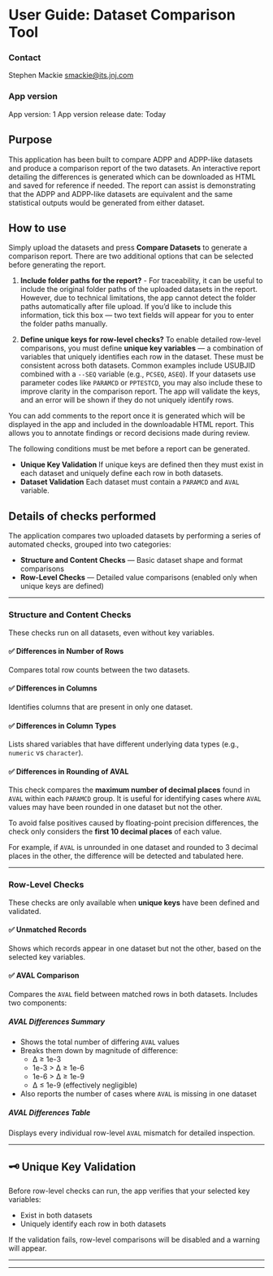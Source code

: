 
<!-- ### Contact -->

<!-- Stephen Mackie [smackie@its.jnj.com](mailto:test) -->

<!-- ### App version  -->

<!-- App version: 1 -->
<!-- App version release date: Today -->

<!-- ### Objectives of why the App was built and what it does -->

<!-- ### Who the target users of the app are?  -->

<!-- ### What the key inputs/outputs of the app are? -->

<!-- ### Assumptions of the model (if applicable) -->

<!-- ### An Acknowledgments Section -->

<!-- ### Confidentiality Statement -->



# User Guide: Dataset Comparison Tool

### Contact

Stephen Mackie [smackie@its.jnj.com](mailto:test)

### App version

App version: 1
App version release date: Today

## Purpose

This application has been built to compare ADPP and ADPP-like datasets and produce a comparison report of the two datasets. An interactive report detailing the differences is generated which can be downloaded as HTML and saved for reference if needed. The report can assist is demonstrating that the ADPP and ADPP-like datasets are equivalent and the same statistical outputs would be generated from either dataset.

## How to use

Simply upload the datasets and press **Compare Datasets** to generate a comparison report. There are two additional options that can be selected before generating the report.

1. **Include folder paths for the report?** - For traceability, it can be useful to include the original folder paths of the uploaded datasets in the report. However, due to technical limitations, the app cannot detect the folder paths automatically after file upload. If you’d like to include this information, tick this box — two text fields will appear for you to enter the folder paths manually.

2. **Define unique keys for row-level checks?** To enable detailed row-level comparisons, you must define **unique key variables** — a combination of variables that uniquely identifies each row in the dataset. These must be consistent across both datasets. Common examples include USUBJID combined with a `--SEQ` variable (e.g., `PCSEQ`, `ASEQ`). If your datasets use parameter codes like `PARAMCD` or `PPTESTCD`, you may also include these to improve clarity in the comparison report. The app will validate the keys, and an error will be shown if they do not uniquely identify rows.

You can add comments to the report once it is generated which will be displayed in the app and included in the downloadable HTML report. This allows you to annotate findings or record decisions made during review.

The following conditions must be met before a report can be generated.

* **Unique Key Validation** If unique keys are defined then they must exist in each dataset and uniquely define each row in both datasets.
* **Dataset Validation** Each dataset must contain a `PARAMCD` and `AVAL` variable.

## Details of checks performed

The application compares two uploaded datasets by performing a series of automated checks, grouped into two categories:

- **Structure and Content Checks** — Basic dataset shape and format comparisons  
- **Row-Level Checks** — Detailed value comparisons (enabled only when unique keys are defined)

---

### Structure and Content Checks

These checks run on all datasets, even without key variables.

#### ✅ Differences in Number of Rows

Compares total row counts between the two datasets.

#### ✅ Differences in Columns

Identifies columns that are present in only one dataset.

#### ✅ Differences in Column Types

Lists shared variables that have different underlying data types (e.g., `numeric` vs `character`).

#### ✅ Differences in Rounding of AVAL

This check compares the **maximum number of decimal places** found in `AVAL` within each `PARAMCD` group. It is useful for identifying cases where `AVAL` values may have been rounded in one dataset but not the other.

To avoid false positives caused by floating-point precision differences, the check only considers the **first 10 decimal places** of each value.

For example, if `AVAL` is unrounded in one dataset and rounded to 3 decimal places in the other, the difference will be detected and tabulated here.

---

### Row-Level Checks

These checks are only available when **unique keys** have been defined and validated.

#### ✅ Unmatched Records

Shows which records appear in one dataset but not the other, based on the selected key variables.

#### ✅ AVAL Comparison

Compares the `AVAL` field between matched rows in both datasets. Includes two components:

##### AVAL Differences Summary

- Shows the total number of differing `AVAL` values
- Breaks them down by magnitude of difference:
  - ∆ ≥ 1e-3
  - 1e-3 > ∆ ≥ 1e-6
  - 1e-6 > ∆ ≥ 1e-9
  - ∆ ≤ 1e-9 (effectively negligible)
- Also reports the number of cases where `AVAL` is missing in one dataset

##### AVAL Differences Table

Displays every individual row-level `AVAL` mismatch for detailed inspection.

---

## 🗝️ Unique Key Validation

Before row-level checks can run, the app verifies that your selected key variables:
- Exist in both datasets
- Uniquely identify each row in both datasets

If the validation fails, row-level comparisons will be disabled and a warning will appear.

---

---
